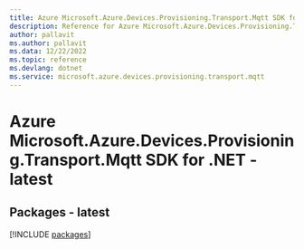 ```yaml
---
title: Azure Microsoft.Azure.Devices.Provisioning.Transport.Mqtt SDK for .NET
description: Reference for Azure Microsoft.Azure.Devices.Provisioning.Transport.Mqtt SDK for .NET
author: pallavit
ms.author: pallavit
ms.data: 12/22/2022
ms.topic: reference
ms.devlang: dotnet
ms.service: microsoft.azure.devices.provisioning.transport.mqtt
---
```

# Azure Microsoft.Azure.Devices.Provisioning.Transport.Mqtt SDK for .NET - latest
## Packages - latest
[!INCLUDE [packages](microsoft.azure.devices.provisioning.transport.mqtt-index.md)]